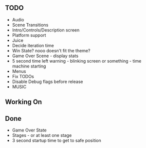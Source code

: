 ## TODO

* Audio
* Scene Transitions
* Intro/Controls/Description screen
* Platform support
* Juice
* Decide iteration time
* Win State? nooo doesn't fit the theme?
* Game Over Scene - display stats
* 5 second time left warning - blinking screen or something - time machine starting
* Menus
* Fix TODOs
* Disable Debug flags before release
* MUSIC

## Working On


## Done

* Game Over State
* Stages - or at least one stage
* 3 second startup time to get to safe position